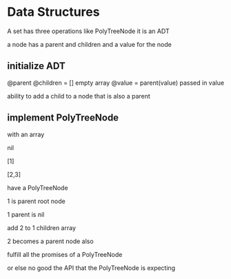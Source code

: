 # Data Structures

A set has three operations like PolyTreeNode it is an ADT

a node has a parent and children and a value for the node

## initialize ADT

@parent
@children = [] empty array
@value = parent(value) passed in value

ability to add a child to a node that is also a parent

## implement PolyTreeNode

with an array

nil

[1]

[2,3]

have a PolyTreeNode 

1 is parent root node

1 parent is nil

add 2 to 1 children array

2 becomes a parent node also

fulfill all the promises of a PolyTreeNode

or else no good the API that the PolyTreeNode is expecting

